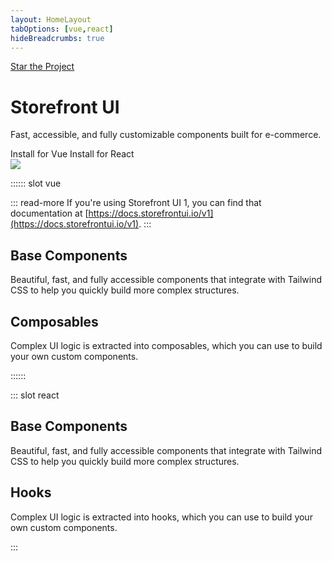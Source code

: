 ```yaml
---
layout: HomeLayout
tabOptions: [vue,react]
hideBreadcrumbs: true
---
```


<div class="grid grid-cols-2 custom-block mt-16 gap-8">
  <div class="col-span-2 lg:col-span-1 flex justify-center flex-col order-2 lg:order-1">
    <div class="flex flex-wrap mb-2">
        <a class="github-button" href="https://github.com/vuestorefront/storefront-ui" data-icon="octicon-star" data-size="large" data-show-count="true" aria-label="Star buttons/github-buttons on GitHub">Star the Project</a>
    </div>
    <h1 class="text-5xl font-extrabold mt-4">Storefront UI</h1>
    <p class="text-xl mt-4">Fast, accessible, and fully customizable components built for e-commerce.</p>
    <div class="mt-8 flex items-center">
      <RouterLink to="/vue/getting-started.html" class=" px-4  py-2 rounded-lg  font-medium bg-green text-white  flex items-center filter hover:brightness-110 transition-all">
        Install for Vue
        <iconify-icon icon="mingcute:arrow-right-fill" height="14px" class="ml-2"/>
      </RouterLink>
      <RouterLink to="/react/getting-started.html" class=" px-4  py-2 rounded-lg  font-medium bg-react ml-2 text-black text-opacity-80 flex items-center filter hover:brightness-110 transition-all">
        Install for React
        <iconify-icon icon="mingcute:arrow-right-fill" height="14px" class="ml-1"/>
      </RouterLink>
    </div>
  </div>
  <div class="col-span-2 lg:col-span-1 order-1 lg:order-2">
    <img src='./assets/sfui-hero.png' class=' mx-auto max-w-xs sm:max-w-md'/>
  </div>
</div>

:::::: slot vue

::: read-more
If you're using Storefront UI 1, you can find that documentation at [https://docs.storefrontui.io/v1](https://docs.storefrontui.io/v1).
:::

## Base Components

Beautiful, fast, and fully accessible components that integrate with Tailwind CSS to help you quickly build more complex structures.

<ComponentList framework="vue" type="components" hide-description />

## Composables 

Complex UI logic is extracted into composables, which you can use to build your own custom components.

<ComponentList framework="vue" type="hooks" hide-thumbnail  />


::::::

::: slot react

## Base Components

Beautiful, fast, and fully accessible components that integrate with Tailwind CSS to help you quickly build more complex structures.

<ComponentList framework="react" type="components" hide-description />

## Hooks

Complex UI logic is extracted into hooks, which you can use to build your own custom components.

<ComponentList framework="react" type="hooks" hide-thumbnail/>

:::